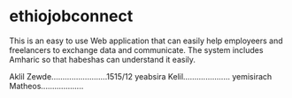 ﻿# ethiojobconnect
This is an easy to use Web application that can easily help employeers and freelancers to exchange data and communicate. The system includes Amharic so that habeshas can understand it easily.  

Aklil Zewde.........................1515/12
yeabsira Kelil.....................
yemisirach Matheos...................

